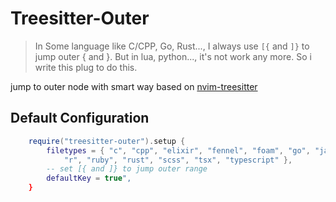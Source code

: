 # Treesitter-Outer

> In Some language like C/CPP, Go, Rust..., I always use `[{` and `]}` to jump outer { and }. But in lua, python..., it's not work any more. So i write this plug to do this.

jump to outer node with smart way based on [nvim-treesitter](https://github.com/nvim-treesitter/nvim-treesitter)

## Default Configuration
``` lua
    require("treesitter-outer").setup {
        filetypes = { "c", "cpp", "elixir", "fennel", "foam", "go", "javascript", "julia", "lua", "nix", "php", "python",
            "r", "ruby", "rust", "scss", "tsx", "typescript" },
        -- set [{ and ]} to jump outer range
        defaultKey = true",
    }
```
